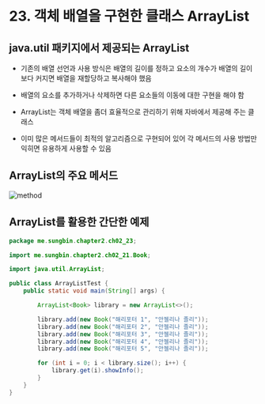 # 23. 객체 배열을 구현한 클래스 ArrayList

## java.util 패키지에서 제공되는 ArrayList

- 기존의 배열 선언과 사용 방식은 배열의 길이를 정하고 요소의 개수가 배열의 길이보다 커지면 배열을 재할당하고 복사해야 했음

- 배열의 요소를 추가하거나 삭제하면 다른 요소들의 이동에 대한 구현을 해야 함

- ArrayList는 객체 배열을 좀더 효율적으로 관리하기 위해 자바에서 제공해 주는 클래스

- 이미 많은 메서드들이 최적의 알고리즘으로 구현되어 있어 각 메서드의 사용 방법만 익히면 유용하게 사용할 수 있음

## ArrayList의 주요 메서드

![method](https://gitlab.com/easyspubjava/javacoursework/-/raw/master/Chapter2/2-23/img/method.png)

## ArrayList를 활용한 간단한 예제
``` java
package me.sungbin.chapter2.ch02_23;

import me.sungbin.chapter2.ch02_21.Book;

import java.util.ArrayList;

public class ArrayListTest {
    public static void main(String[] args) {

        ArrayList<Book> library = new ArrayList<>();

        library.add(new Book("해리포터 1", "안젤리나 졸리"));
        library.add(new Book("해리포터 2", "안젤리나 졸리"));
        library.add(new Book("해리포터 3", "안젤리나 졸리"));
        library.add(new Book("해리포터 4", "안젤리나 졸리"));
        library.add(new Book("해리포터 5", "안젤리나 졸리"));

        for (int i = 0; i < library.size(); i++) {
            library.get(i).showInfo();
        }
    }
}

```
